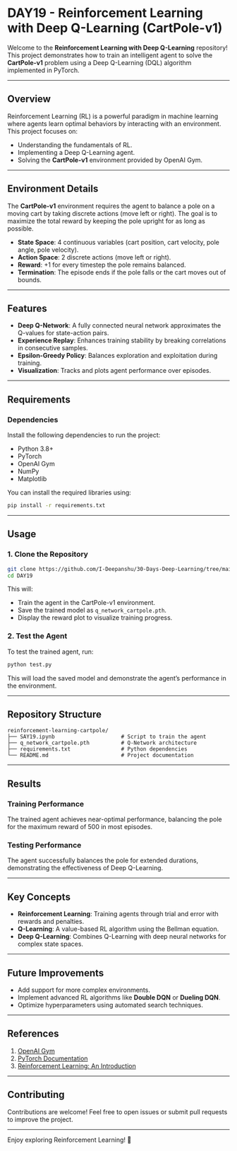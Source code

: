# **DAY19 - Reinforcement Learning with Deep Q-Learning (CartPole-v1)**

Welcome to the **Reinforcement Learning with Deep Q-Learning** repository! This project demonstrates how to train an intelligent agent to solve the **CartPole-v1** problem using a Deep Q-Learning (DQL) algorithm implemented in PyTorch.  

---

## **Overview**  

Reinforcement Learning (RL) is a powerful paradigm in machine learning where agents learn optimal behaviors by interacting with an environment. This project focuses on:  

- Understanding the fundamentals of RL.  
- Implementing a Deep Q-Learning agent.  
- Solving the **CartPole-v1** environment provided by OpenAI Gym.  

---

## **Environment Details**  

The **CartPole-v1** environment requires the agent to balance a pole on a moving cart by taking discrete actions (move left or right). The goal is to maximize the total reward by keeping the pole upright for as long as possible.  

- **State Space**: 4 continuous variables (cart position, cart velocity, pole angle, pole velocity).  
- **Action Space**: 2 discrete actions (move left or right).  
- **Reward**: +1 for every timestep the pole remains balanced.  
- **Termination**: The episode ends if the pole falls or the cart moves out of bounds.  

---

## **Features**  

- **Deep Q-Network**: A fully connected neural network approximates the Q-values for state-action pairs.  
- **Experience Replay**: Enhances training stability by breaking correlations in consecutive samples.  
- **Epsilon-Greedy Policy**: Balances exploration and exploitation during training.  
- **Visualization**: Tracks and plots agent performance over episodes.  

---

## **Requirements**  

### **Dependencies**  

Install the following dependencies to run the project:  

- Python 3.8+  
- PyTorch  
- OpenAI Gym  
- NumPy  
- Matplotlib  

You can install the required libraries using:  

```bash
pip install -r requirements.txt
```  

---

## **Usage**  

### **1. Clone the Repository**  

```bash
git clone https://github.com/I-Deepanshu/30-Days-Deep-Learning/tree/main/DAY19
cd DAY19
```  

This will:  
- Train the agent in the CartPole-v1 environment.  
- Save the trained model as `q_network_cartpole.pth`.  
- Display the reward plot to visualize training progress.  

### **2. Test the Agent**  

To test the trained agent, run:  

```bash
python test.py
```  

This will load the saved model and demonstrate the agent’s performance in the environment.  

---

## **Repository Structure**  

```plaintext
reinforcement-learning-cartpole/
├── SAY19.ipynb                     # Script to train the agent
├── q_network_cartpole.pth          # Q-Network architecture
├── requirements.txt                # Python dependencies 
└── README.md                       # Project documentation
```

---

## **Results**  

### **Training Performance**  

The trained agent achieves near-optimal performance, balancing the pole for the maximum reward of 500 in most episodes.  
 

### **Testing Performance**  

The agent successfully balances the pole for extended durations, demonstrating the effectiveness of Deep Q-Learning.  

---

## **Key Concepts**  

- **Reinforcement Learning**: Training agents through trial and error with rewards and penalties.  
- **Q-Learning**: A value-based RL algorithm using the Bellman equation.  
- **Deep Q-Learning**: Combines Q-Learning with deep neural networks for complex state spaces.  

---

## **Future Improvements**  

- Add support for more complex environments.  
- Implement advanced RL algorithms like **Double DQN** or **Dueling DQN**.  
- Optimize hyperparameters using automated search techniques.  

---

## **References**  

1. [OpenAI Gym](https://www.gymlibrary.ml/)  
2. [PyTorch Documentation](https://pytorch.org/docs/)  
3. [Reinforcement Learning: An Introduction](http://incompleteideas.net/book/the-book-2nd.html)  

---

## **Contributing**  

Contributions are welcome! Feel free to open issues or submit pull requests to improve the project.  

---
  

Enjoy exploring Reinforcement Learning! 🚀  
